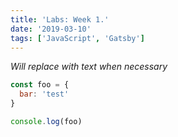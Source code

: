 ```yaml
---
title: 'Labs: Week 1.'
date: '2019-03-10'
tags: ['JavaScript', 'Gatsby']
---
```


*Will replace with text when necessary*

```javascript
const foo = {
  bar: 'test'
}

console.log(foo)
```
